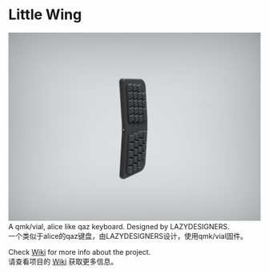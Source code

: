 # Little Wing
![Render](Render/LittleWingRender.jpg)
A qmk/vial, alice like qaz keyboard. Designed by LAZYDESIGNERS.<br>
一个类似于alice的qaz键盘，由LAZYDESIGNERS设计，使用qmk/vial固件。

Check [Wiki](wiki) for more info about the project.<br>
请查看项目的 [Wiki](wiki) 获取更多信息。
